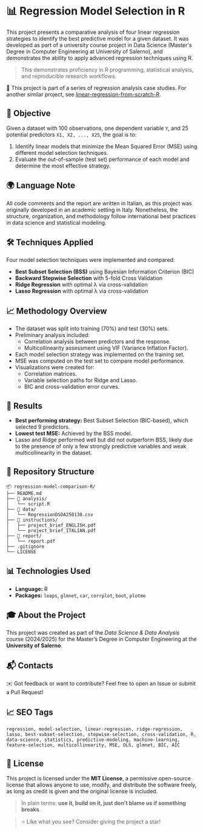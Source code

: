 # 📊 Regression Model Selection in R

This project presents a comparative analysis of four linear regression strategies to identify the best predictive model for a given dataset. It was developed as part of a university course project in Data Science (Master's Degree in Computer Engineering at University of Salerno), and demonstrates the ability to apply advanced regression techniques using R.

> This demonstrates proficiency in R programming, statistical analysis, and reproducible research workflows.

📂 This project is part of a series of regression analysis case studies. For another similar project, see [linear-regression-from-scratch-R](https://github.com/francescopiocirillo/linear-regression-from-scratch-R).

## 📌 Objective

Given a dataset with 100 observations, one dependent variable `Y`, and 25 potential predictors `X1, X2, ..., X25`, the goal is to:

1. Identify linear models that minimize the Mean Squared Error (MSE) using different model selection techniques.
2. Evaluate the out-of-sample (test set) performance of each model and determine the most effective strategy.

## 🌍 Language Note

All code comments and the report are written in Italian, as this project was originally developed in an academic setting in Italy. Nonetheless, the structure, organization, and methodology follow international best practices in data science and statistical modeling.

## 🛠️ Techniques Applied

Four model selection techniques were implemented and compared:

- **Best Subset Selection (BSS)** using Bayesian Information Criterion (BIC)
- **Backward Stepwise Selection** with 5-fold Cross Validation
- **Ridge Regression** with optimal λ via cross-validation
- **Lasso Regression** with optimal λ via cross-validation

## 📈 Methodology Overview

- The dataset was split into training (70%) and test (30%) sets.
- Preliminary analysis included:
  - Correlation analysis between predictors and the response.
  - Multicollinearity assessment using VIF (Variance Inflation Factor).
- Each model selection strategy was implemented on the training set.
- MSE was computed on the test set to compare model performance.
- Visualizations were created for:
  - Correlation matrices.
  - Variable selection paths for Ridge and Lasso.
  - BIC and cross-validation error curves.

## 🧪 Results

- **Best performing strategy:** Best Subset Selection (BIC-based), which selected 9 predictors.
- **Lowest test MSE:** Achieved by the BSS model.
- Lasso and Ridge performed well but did not outperform BSS, likely due to the presence of only a few strongly predictive variables and weak multicollinearity in the dataset.


## 📂 Repository Structure

```
📦 regression-model-comparison-R/
├── README.md
├── 📁 analysis/
│   └── script.R
├── 📁 data/
│   └── RegressionDSDA250130.csv
├── 📁 instructions/
│   ├── project_brief_ENGLISH.pdf
│   └── project_brief_ITALIAN.pdf
├── 📁 report/
│   └── report.pdf
├── .gitignore
└── LICENSE
```

## 📊 Technologies Used

- **Language:** R
- **Packages:** `leaps`, `glmnet`, `car`, `corrplot`, `boot`, `plotmo`

## 🎓 About the Project

This project was created as part of the *Data Science & Data Analysis* course (2024/2025) for the Master’s Degree in Computer Engineering at the **University of Salerno**.

## 📬 Contacts

✉️ Got feedback or want to contribute? Feel free to open an Issue or submit a Pull Request!

## 📈 SEO Tags

```
regression, model-selection, linear-regression, ridge-regression, lasso, best-subset-selection, stepwise-selection, cross-validation, R, data-science, statistics, predictive-modeling, machine-learning, feature-selection, multicollinearity, MSE, OLS, glmnet, BIC, AIC
```

## 📄 License

This project is licensed under the **MIT License**, a permissive open-source license that allows anyone to use, modify, and distribute the software freely, as long as credit is given and the original license is included.

> In plain terms: **use it, build on it, just don’t blame us if something breaks**.

> ⭐ Like what you see? Consider giving the project a star!

